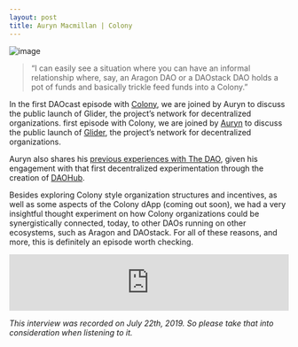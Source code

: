 ```yaml
---
layout: post
title: Auryn Macmillan | Colony
---
```


![image](/assets/images/banners/s02e05.png)

> “I can easily see a situation where you can have an informal relationship where, say, an Aragon DAO or a DAOstack DAO holds a pot of funds and basically trickle feed funds into a Colony.”


In the first DAOcast episode with [Colony](https://colony.io/), we are joined by Auryn to discuss the public launch of Glider, the project’s network for decentralized organizations.  first episode with Colony, we are joined by [Auryn](https://twitter.com/auryn_macmillan) to discuss the public launch of [Glider](https://blog.colony.io/glider-has-launched/), the project’s network for decentralized organizations.

Auryn also shares his [previous experiences with The DAO](https://blog.daohub.org/back-to-our-roots-31a56058ad22), given his engagement with that first decentralized experimentation through the creation of [DAOHub](https://blog.daohub.org/).

Besides exploring Colony style organization structures and incentives, as well as some aspects of the Colony dApp (coming out soon), we had a very insightful thought experiment on how Colony organizations could be synergistically connected, today, to other DAOs running on other ecosystems, such as Aragon and DAOstack.
For all of these reasons, and more, this is definitely an episode worth checking.

<iframe src="https://anchor.fm/daocast/embed/episodes/Auryn-Macmillan--Colony-e4odud" height="102px" width="100%" frameborder="0" scrolling="no"></iframe>

*This interview was recorded on July 22th, 2019. So please take that into consideration when listening to it.*

